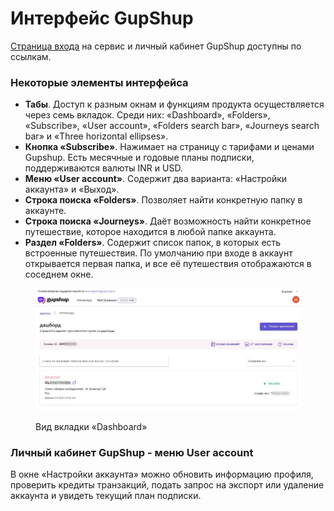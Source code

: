 # Интерфейс GupShup

[Страница входа](https://login.gupshup.io/u/login) на сервис и личный кабинет GupShup доступны по ссылкам.

### Некоторые элементы интерфейса

* **Табы**. Доступ к разным окнам и функциям продукта осуществляется через семь вкладок. Среди них: «Dashboard», «Folders», «Subscribe», «User account», «Folders search bar», «Journeys search bar» и «Three horizontal ellipses».
* **Кнопка «Subscribe»**. Нажимает на страницу с тарифами и ценами Gupshup. Есть месячные и годовые планы подписки, поддерживаются валюты INR и USD.
* **Меню «User account»**. Содержит два варианта: «Настройки аккаунта» и «Выход».
* **Строка поиска «Folders»**. Позволяет найти конкретную папку в аккаунте.
* **Строка поиска «Journeys»**. Даёт возможность найти конкретное путешествие, которое находится в любой папке аккаунта.
* **Раздел «Folders»**. Содержит список папок, в которых есть встроенные путешествия. По умолчанию при входе в аккаунт открывается первая папка, и все её путешествия отображаются в соседнем окне.

<figure><img src="../.gitbook/assets/Скриншот 08.06.25_22.15.13.png" alt=""><figcaption><p>Вид вкладки «Dashboard»</p></figcaption></figure>

### Личный кабинет GupShup - м**еню User account**

В окне «Настройки аккаунта» можно обновить информацию профиля, проверить кредиты транзакций, подать запрос на экспорт или удаление аккаунта и увидеть текущий план подписки.







